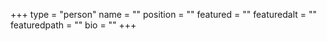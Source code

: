 +++
type = "person"
name = ""
position = ""
featured = ""
featuredalt = ""
featuredpath = ""
bio = ""
+++
